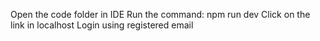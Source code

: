 Open the code folder in IDE
Run the command: npm run dev
Click on the link in localhost
Login using registered email